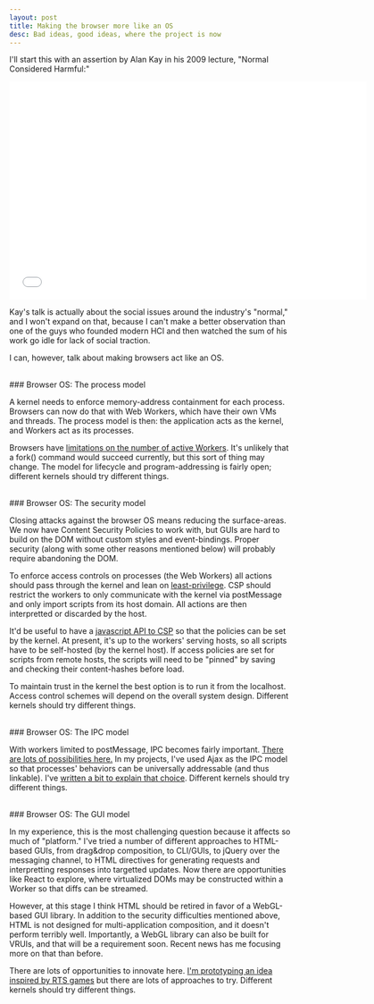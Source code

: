 ```yaml
---
layout: post
title: Making the browser more like an OS
desc: Bad ideas, good ideas, where the project is now
---
```


I'll start this with an assertion by Alan Kay in his 2009 lecture, "Normal Considered Harmful:"

<iframe width="640" height="390" src="//www.youtube.com/embed/FvmTSpJU-Xc?start=1425" frameborder="0" allowfullscreen></iframe>

Kay's talk is actually about the social issues around the industry's "normal," and I won't expand on that, because I can't make a better observation than one of the guys who founded modern HCI and then watched the sum of his work go idle for lack of social traction.

I can, however, talk about making browsers act like an OS.

<br>
### Browser OS: The process model

A kernel needs to enforce memory-address containment for each process. Browsers can now do that with Web Workers, which have their own VMs and threads. The process model is then: the application acts as the kernel, and Workers act as its processes.

Browsers have [limitations on the number of active Workers](http://stackoverflow.com/a/17643806). It's unlikely that a fork() command would succeed currently, but this sort of thing may change. The model for lifecycle and program-addressing is fairly open; different kernels should try different things.

<br>
### Browser OS: The security model

Closing attacks against the browser OS means reducing the surface-areas. We now have Content Security Policies to work with, but GUIs are hard to build on the DOM without custom styles and event-bindings. Proper security (along with some other reasons mentioned below) will probably require abandoning the DOM.

To enforce access controls on processes (the Web Workers) all actions should pass through the kernel and lean on [least-privilege](http://en.wikipedia.org/wiki/Principle_of_least_privilege). CSP should restrict the workers to only communicate with the kernel via postMessage and only import scripts from its host domain. All actions are then interpretted or discarded by the host.

It'd be useful to have a [javascript API to CSP](http://grimwire.com:4000/2014/03/24/js-api-proposal-for-csp.html) so that the policies can be set by the kernel. At present, it's up to the workers' serving hosts, so all scripts have to be self-hosted (by the kernel host). If access policies are set for scripts from remote hosts, the scripts will need to be "pinned" by saving and checking their content-hashes before load.

To maintain trust in the kernel the best option is to run it from the localhost. Access control schemes will depend on the overall system design. Different kernels should try different things.

<br>
### Browser OS: The IPC model

With workers limited to postMessage, IPC becomes fairly important. [There are lots of possibilities here.](http://en.wikipedia.org/wiki/Inter-process_communication) In my projects, I've used Ajax as the IPC model so that processes' behaviors can be universally addressable (and thus linkable). I've [written a bit to explain that choice](/2014/03/08/communicating-with-web-workers-using-http.html). Different kernels should try different things.

<br>
### Browser OS: The GUI model

In my experience, this is the most challenging question because it affects so much of "platform." I've tried a number of different approaches to HTML-based GUIs, from drag&drop composition, to CLI/GUIs, to jQuery over the messaging channel, to HTML directives for generating requests and interpretting responses into targetted updates. Now there are opportunities like React to explore, where virtualized DOMs may be constructed within a Worker so that diffs can be streamed.

However, at this stage I think HTML should be retired in favor of a WebGL-based GUI library. In addition to the security difficulties mentioned above, HTML is not designed for multi-application composition, and it doesn't perform terribly well. Importantly, a WebGL library can also be built for VRUIs, and that will be a requirement soon. Recent news has me focusing more on that than before.

There are lots of opportunities to innovate here. [I'm prototyping an idea inspired by RTS games](/2014/03/29/trying-an-rts-interface-to-web-services.html) but there are lots of approaches to try. Different kernels should try different things.

<br>
